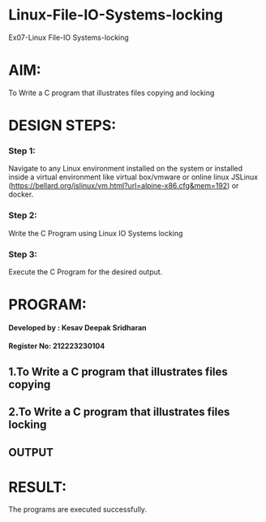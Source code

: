 # Linux-File-IO-Systems-locking
Ex07-Linux File-IO Systems-locking
# AIM:
To Write a C program that illustrates files copying and locking

# DESIGN STEPS:

### Step 1:

Navigate to any Linux environment installed on the system or installed inside a virtual environment like virtual box/vmware or online linux JSLinux (https://bellard.org/jslinux/vm.html?url=alpine-x86.cfg&mem=192) or docker.

### Step 2:

Write the C Program using Linux IO Systems locking

### Step 3:

Execute the C Program for the desired output. 

# PROGRAM:
#### Developed by : Kesav Deepak Sridharan
#### Register No: 212223230104
## 1.To Write a C program that illustrates files copying 







## 2.To Write a C program that illustrates files locking




## OUTPUT





# RESULT:
The programs are executed successfully.

